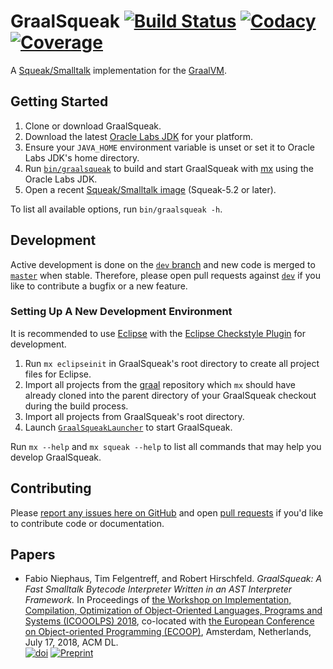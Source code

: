 # GraalSqueak [![Build Status][travis_badge]][travis] [![Codacy][codacy_grade]][codacy] [![Coverage][codacy_coverage]][codacy]

A [Squeak/Smalltalk][squeak] implementation for the [GraalVM][graalvm].


## Getting Started

1. Clone or download GraalSqueak.
2. Download the latest [Oracle Labs JDK][labsjdk] for your platform.
3. Ensure your `JAVA_HOME` environment variable is unset or set it to
   Oracle Labs JDK's home directory.
4. Run [`bin/graalsqueak`][graalsqueak] to build and start GraalSqueak with
   [mx] using the Oracle Labs JDK.
5. Open a recent [Squeak/Smalltalk image][squeak_downloads] (Squeak-5.2 or later).

To list all available options, run `bin/graalsqueak -h`.


## Development

Active development is done on the [`dev` branch][dev] and new code is merged to
[`master`][master] when stable.
Therefore, please open pull requests against [`dev`][dev] if you like to
contribute a bugfix or a new feature.


### Setting Up A New Development Environment

It is recommended to use [Eclipse][eclipse_downloads] with the
[Eclipse Checkstyle Plugin][eclipse_cs] for development.

1. Run `mx eclipseinit` in GraalSqueak's root directory to create all project
   files for Eclipse.
2. Import all projects from the [graal] repository which `mx` should have
   already cloned into the parent directory of your GraalSqueak checkout during
   the build process.
3. Import all projects from GraalSqueak's root directory.
4. Launch [`GraalSqueakLauncher`][graalsqueak_launcher] to start GraalSqueak.

Run `mx --help` and `mx squeak --help` to list all commands that may help you
develop GraalSqueak.


## Contributing

Please [report any issues here on GitHub][issues] and open
[pull requests][pull_request] if you'd like to contribute code or documentation.


## Papers

- Fabio Niephaus, Tim Felgentreff, and Robert Hirschfeld. *GraalSqueak: A Fast
Smalltalk Bytecode Interpreter Written in an AST Interpreter Framework.* In
Proceedings of [the Workshop on Implementation, Compilation, Optimization of
Object-Oriented Languages, Programs and Systems (ICOOOLPS) 2018][icooolps18],
co-located with [the European Conference on Object-oriented Programming
(ECOOP)][ecoop], Amsterdam, Netherlands, July 17, 2018, ACM DL.  
   [![doi][icooolps18_doi]][icooolps18_paper] [![Preprint][icooolps18_preprint]][icooolps18_pdf]


[codacy]: https://app.codacy.com/app/fniephaus/graalsqueak/dashboard
[codacy_coverage]: https://img.shields.io/codacy/coverage/9748bfe3726b48c8973e3808549f6d05.svg
[codacy_grade]: https://img.shields.io/codacy/grade/9748bfe3726b48c8973e3808549f6d05.svg
[dev]: ../../tree/dev
[eclipse_cs]: http://checkstyle.org/eclipse-cs/
[eclipse_downloads]: https://www.eclipse.org/downloads/
[ecoop]: https://2018.ecoop.org/
[graal]: https://github.com/oracle/graal
[graalsqueak]: bin/graalsqueak
[graalsqueak_image]: https://github.com/hpi-swa-lab/graalsqueak/releases/latest
[graalsqueak_launcher]: src/de.hpi.swa.graal.squeak.launcher/src/de/hpi/swa/graal/squeak/launcher/GraalSqueakLauncher.java
[graalvm]: http://www.graalvm.org/
[graalvm_download]: http://www.graalvm.org/downloads/
[icooolps18]: https://2018.ecoop.org/event/icooolps-2018-papers-graalsqueak-a-fast-smalltalk-bytecode-interpreter-written-in-an-ast-interpreter-framework
[icooolps18_doi]: https://img.shields.io/badge/doi-10.1145/3242947.3242948-blue.svg
[icooolps18_paper]: https://doi.org/10.1145/3242947.3242948
[icooolps18_pdf]: https://fniephaus.com/2018/icooolps18-graalsqueak.pdf
[icooolps18_preprint]: https://img.shields.io/badge/preprint-download-blue.svg
[issues]: ../../issues/new
[labsjdk]: http://www.oracle.com/technetwork/oracle-labs/program-languages/downloads/index.html
[master]: ../../tree/master
[mx]: https://github.com/graalvm/mx
[pull_request]: ../../compare/dev...
[squeak]: https://squeak.org
[squeak_downloads]: https://squeak.org/downloads/
[travis]: https://travis-ci.com/hpi-swa-lab/graalsqueak
[travis_badge]: https://travis-ci.com/hpi-swa-lab/graalsqueak.svg?token=7fqzGEv22MQpvpU7RhK5&branch=master
[vmmaker]: http://source.squeak.org/VMMaker/
